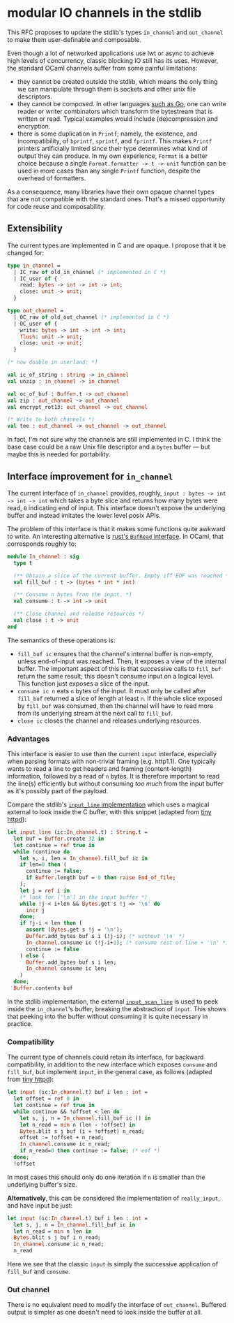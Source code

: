 # modular IO channels in the stdlib

This RFC proposes to update the stdlib's types `in_channel` and `out_channel` to make them user-definable and composable.

Even though a lot of networked applications use lwt or async to achieve high levels of concurrency, classic blocking IO still has its uses. However, the standard OCaml channels suffer from some painful limitations:

- they cannot be created outside the stdlib, which means the only thing we can manipulate through them is sockets and other unix file descriptors.
- they cannot be composed. In other languages [such as Go](https://golang.org/pkg/io/#Reader), one can write reader or writer combinators which transform the bytestream
that is written or read. Typical examples would include (de)compression and encryption.
- there is some duplication in `Printf`; namely, the existence, and incompatibility, of `bprintf`, `sprintf`, and `fprintf`. This makes `Printf` printers artificially limited
  since their type determines what kind of output they can produce. In my own experience, `Format` is a better choice because a single `Format.formatter -> t -> unit` function
  can be used in more cases than any single `Printf` function, despite the overhead of formatters.

As a consequence, many libraries have their own opaque channel types that
are not compatible with the standard ones. That's a missed opportunity for
code reuse and composability.

## Extensibility

The current types are implemented in C and are opaque. I propose that it be changed for:

```ocaml
type in_channel =
  | IC_raw of old_in_channel (* implemented in C *)
  | IC_user of {
    read: bytes -> int -> int -> int;
    close: unit -> unit;
  }

type out_channel =
  | OC_raw of old_out_channel (* implemented in C *)
  | OC_user of {
    write: bytes -> int -> int -> int;
    flush: unit -> unit;
    close: unit -> unit;
  }

(* now doable in userland: *)

val ic_of_string : string -> in_channel
val unzip : in_channel -> in_channel

val oc_of_buf : Buffer.t -> out_channel
val zip : out_channel -> out_channel
val encrypt_rot13: out_channel -> out_channel

(* Write to both channels *)
val tee : out_channel -> out_channel -> out_channel

```

In fact, I'm not sure why the channels are still implemented in C. I think the base case could be
a raw Unix file descriptor and a `bytes` buffer — but maybe this is needed for portability.

## Interface improvement for `in_channel`

The current interface of `in_channel` provides, roughly, `input : bytes -> int -> int -> int`
which takes a byte slice and returns how many bytes were read, `0` indicating end of input.
This interface doesn't expose the underlying buffer  and instead imitates the lower level posix APIs.

The problem of this interface is that it makes some functions quite awkward to write.
An interesting alternative is [rust's `BufRead` interface](https://doc.rust-lang.org/std/io/trait.BufRead.html).
In OCaml, that corresponds roughly to:

```ocaml
module In_channel : sig
  type t

  (** Obtain a slice of the current buffer. Empty iff EOF was reached *)
  val fill_buf : t -> (bytes * int * int)

  (** Consume n bytes from the input. *)
  val consume : t -> int -> unit

  (** Close channel and release resources *)
  val close : t -> unit
end
```

The semantics of these operations is:

- `fill_buf ic` ensures that the channel's internal buffer is non-empty, unless
  end-of-input was reached. Then, it exposes a view of the internal buffer.
  The important aspect of this is that successive calls to `fill_buf` return
  the same result; this doesn't consume input on a logical level. This function
  just exposes a slice of the input.
- `consume ic n` eats `n` bytes of the input. It must only be called after
  `fill_buf` returned a slice of length at least `n`. If the whole slice
  exposed by `fill_buf` was consumed, then the channel will have to read more
  from its underlying stream at the next call to `fill_buf`.
- `close ic` closes the channel and releases underlying resources.

### Advantages

This interface is easier to use than the current `input` interface, especially when
parsing formats with non-trivial framing (e.g. http1.1). One typically wants
to read a line to get headers and framing (content-length) information, followed
by a read of `n` bytes. It is therefore important to read the line(s) efficiently
but without consuming _too much_ from the input buffer as it's possibly part
of the payload.

Compare the stdlib's [`input_line` implementation](https://github.com/ocaml/ocaml/blob/f333db8b0f176b1d75e6fdb46a97a78995426ed7/stdlib/stdlib.ml#L439)
which uses a magical external to look inside the C buffer, with this snippet
(adapted from [tiny httpd](https://github.com/c-cube/tiny_httpd/blob/3ac5510e2d5dfcdf448a03a99c0c178b73afeabd/src/Tiny_httpd.ml#L159)):

```ocaml
let input_line (ic:In_channel.t) : String.t =
  let buf = Buffer.create 32 in
  let continue = ref true in
  while !continue do
    let s, i, len = In_channel.fill_buf ic in
    if len=0 then (
      continue := false;
      if Buffer.length buf = 0 then raise End_of_file;
    );
    let j = ref i in
    (* look for ['\n'] in the input buffer *)
    while !j < i+len && Bytes.get s !j <> '\n' do
      incr j
    done;
    if !j-i < len then (
      assert (Bytes.get s !j = '\n');
      Buffer.add_bytes buf s i (!j-i); (* without '\n' *)
      In_channel.consume ic (!j-i+1); (* consume rest of line + '\n' *)
      continue := false
    ) else (
      Buffer.add_bytes buf s i len;
      In_channel consume ic len;
    )
  done;
  Buffer.contents buf
```

In the stdlib implementation, the external
[`input_scan_line`](https://github.com/ocaml/ocaml/blob/f333db8b0f176b1d75e6fdb46a97a78995426ed7/stdlib/stdlib.ml#L437)
is used to peek inside the `in_channel`'s buffer, breaking the abstraction of `input`.
This shows that peeking into the buffer without consuming it is quite necessary
in practice.

### Compatibility

The current type of channels could retain its interface, for backward compatibility,
in addition to the new interface which exposes `consume` and `fill_buf`,
but implement `input`, in the general case, as follows
(adapted from [tiny httpd](https://github.com/c-cube/tiny_httpd/blob/3ac5510e2d5dfcdf448a03a99c0c178b73afeabd/src/Tiny_httpd.ml#L146)):

```ocaml
let input (ic:In_channel.t) buf i len : int =
  let offset = ref 0 in
  let continue = ref true in
  while continue && !offset < len do
    let s, j, n = In_channel.fill_buf ic () in
    let n_read = min n (len - !offset) in
    Bytes.blit s j buf (i + !offset) n_read;
    offset := !offset + n_read;
    In_channel.consume ic n_read;
    if n_read=0 then continue := false; (* eof *)
  done;
  !offset

```

In most cases this should only do one iteration if `n` is smaller than the
underlying buffer's size.

**Alternatively**, this can be considered the implementation of `really_input`,
and have input be just:

```ocaml
let input (ic:In_channel.t) buf i len : int =
  let s, j, n = In_channel.fill_buf ic in
  let n_read = min n len in
  Bytes.blit s j buf i n_read;
  In_channel.consume ic n_read;
  n_read
```

Here we see that the classic `input` is simply the successive application
of `fill_buf` and `consume`.

### Out channel

There is no equivalent need to modify the interface of `out_channel`. Buffered
output is simpler as one doesn't need to look inside the buffer at all.
